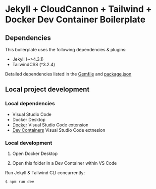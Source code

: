 # Jekyll + CloudCannon + Tailwind + Docker Dev Container Boilerplate

## Dependencies

This boilerplate uses the following dependencies & plugins:

- Jekyll (~>4.3.1)
- TailwindCSS (^3.2.4)

Detailed dependencies listed in the [Gemfile](./Gemfile) and [package.json](./package.json)
  
## Local project development

### Local dependencies

- Visual Studio Code
- Docker Desktop
- [Docker](https://marketplace.visualstudio.com/items?itemName=ms-azuretools.vscode-docker) Visual Studio Code extension
- [Dev Containers](https://marketplace.visualstudio.com/items?itemName=ms-vscode-remote.remote-containers) Visual Studio Code extnesion

### Local development

1. Open Docker Desktop

2. Open this folder in a Dev Container within VS Code

Run Jekyll & Tailwind CLI concurrently:
```
$ npm run dev
```
